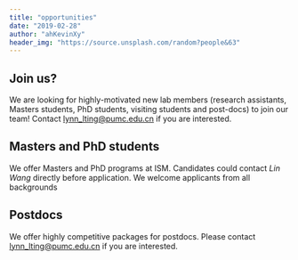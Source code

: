 ```yaml
---
title: "opportunities"
date: "2019-02-28"
author: "ahKevinXy"
header_img: "https://source.unsplash.com/random?people&63"
---
```



## Join us?

We are looking for highly-motivated new lab members (research assistants, Masters students, PhD students, visiting students and post-docs) to join our team! Contact <lynn_lting@pumc.edu.cn> if you are interested.


## Masters and PhD students

We offer Masters and PhD programs at ISM. Candidates could contact *Lin Wang* directly before application. We welcome applicants from all backgrounds

## Postdocs

We offer highly competitive packages for postdocs. Please contact <lynn_lting@pumc.edu.cn> if you are interested.